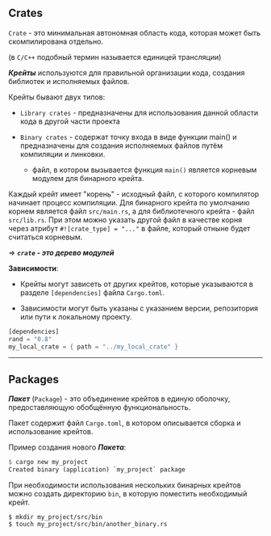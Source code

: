## Crates

`Crate` - это минимальная автономная область кода, которая может быть скомпилирована отдельно.

(в `С/C++` подобный термин называется единицей трансляции)

***Крейты*** используются для правильной организации кода, создания библиотек и исполняемых файлов.


Крейты бывают двух типов:

- `Library crates` - предназначены для использования данной области кода в другой части проекта 

- `Binary crates` - содержат точку входа в виде функции main() и предназначены для создания исполняемых файлов путём компиляции и линковки.
	- файл, в котором вызывается функция `main()` является корневым модулем для бинарного крейта.

Каждый крейт имеет "корень" - исходный файл, с которого компилятор начинает процесс компиляции. Для бинарного крейта по умолчанию корнем является файл `src/main.rs`, а для библиотечного крейта - файл `src/lib.rs`. При этом можно указать другой файл в качестве корня через атрибут `#![crate_type] = "..."` в файле, который отныне будет считаться корневым.

=> ***`crate` - это дерево модулей***


**Зависимости**:

- Крейты могут зависеть от других крейтов, которые указываются в разделе `[dependencies]` файла `Cargo.toml`.
    
- Зависимости могут быть указаны с указанием версии, репозитория или пути к локальному проекту.

```Rust
[dependencies]
rand = "0.8"
my_local_crate = { path = "../my_local_crate" }
```


---

## Packages

***Пакет*** (`Package`) - это объединение крейтов в единую оболочку, предоставляющую обобщённую функциональность.

Пакет содержит файл `Cargo.toml`, в котором описывается сборка и использование крейтов.

Пример создания нового ***Пакета***:

```Rust
$ cargo new my_project
Created binary (application) `my_project` package
```


При необходимости использования нескольких бинарных крейтов можно создать директорию `bin`, в которую поместить необходимый крейт.

```
$ mkdir my_project/src/bin
$ touch my_project/src/bin/another_binary.rs
```
